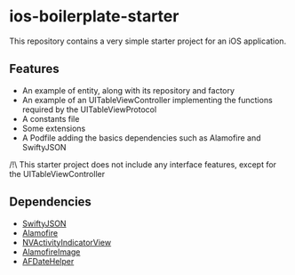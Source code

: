 # ios-boilerplate-starter
This repository contains a very simple starter project for an iOS application.
## Features
- An example of entity, along with its repository and factory
- An example of an UITableViewController implementing the functions required by the UITableViewProtocol
- A constants file
- Some extensions
- A Podfile adding the basics dependencies such as Alamofire and SwiftyJSON

/!\ This starter project does not include any interface features, except for the UITableViewController

## Dependencies
- [SwiftyJSON](https://github.com/SwiftyJSON/SwiftyJSON)
- [Alamofire](https://github.com/Alamofire/Alamofire)
- [NVActivityIndicatorView](https://github.com/ninjaprox/NVActivityIndicatorView)
- [AlamofireImage](https://github.com/Alamofire/AlamofireImage)
- [AFDateHelper](https://github.com/melvitax/DateHelper)

